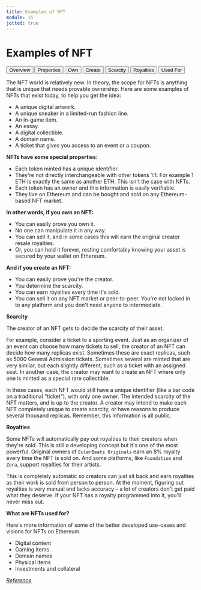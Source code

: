 ```yaml
---
title: Examples of NFT
module: 15
jotted: true
---
```


# Examples of NFT

<div class="tab">
  <button class="tablinks active" onclick="openTab(event, 'Overview')">Overview</button>
  <button class="tablinks" onclick="openTab(event, 'properties')">Properties</button>
  <button class="tablinks" onclick="openTab(event, 'own')">Own</button>
  <button class="tablinks" onclick="openTab(event, 'create')">Create</button>
  <button class="tablinks" onclick="openTab(event, 'scarcity')">Scarcity</button>
  <button class="tablinks" onclick="openTab(event, 'royalties')">Royalties</button>
  <button class="tablinks" onclick="openTab(event, 'usedfor')">Used For</button>
  
</div>

<div id="Overview" class="tabcontent" style="display:block">
<div class="tabhtml" markdown="1">


The NFT world is relatively new. In theory, the scope for NFTs is anything that is unique that needs provable ownership. Here are some examples of NFTs that exist today, to help you get the idea:

* A unique digital artwork.
* A unique sneaker in a limited-run fashion line.
* An in-game item.
* An essay.
* A digital collectible.
* A domain name.
* A ticket that gives you access to an event or a coupon.

</div>
</div>
<div id="properties" class="tabcontent">
<div class="tabhtml" markdown="1">

**NFTs have some special properties:**

* Each token minted has a unique identifier.
* They're not directly interchangeable with other tokens 1:1. For example 1 ETH is exactly the same as another ETH. This isn't the case with NFTs.
* Each token has an owner and this information is easily verifiable.
* They live on Ethereum and can be bought and sold on any Ethereum-based NFT market.

</div>
</div>
<div id="own" class="tabcontent">
<div class="tabhtml" markdown="1">

**In other words, if you own an NFT:**

* You can easily prove you own it.
* No one can manipulate it in any way.
* You can sell it, and in some cases this will earn the original creator resale royalties.
* Or, you can hold it forever, resting comfortably knowing your asset is secured by your wallet on Ethereum.

</div>
</div>
<div id="create" class="tabcontent">
<div class="tabhtml" markdown="1">

**And if you create an NFT:**

* You can easily prove you're the creator.
* You determine the scarcity.
* You can earn royalties every time it's sold.
* You can sell it on any NFT market or peer-to-peer. You're not locked in to any platform and you don't need anyone to intermediate.

</div>
</div>
<div id="scarcity" class="tabcontent">
<div class="tabhtml" markdown="1">

**Scarcity**

The creator of an NFT gets to decide the scarcity of their asset.

For example, consider a ticket to a sporting event. Just as an organizer of an event can choose how many tickets to sell, the creator of an NFT can decide how many replicas exist. Sometimes these are exact replicas, such as 5000 General Admission tickets. Sometimes several are minted that are very similar, but each slightly different, such as a ticket with an assigned seat. In another case, the creator may want to create an NFT where only one is minted as a special rare collectible.

In these cases, each NFT would still have a unique identifier (like a bar code on a traditional "ticket"), with only one owner. The intended scarcity of the NFT matters, and is up to the creator. A creator may intend to make each NFT completely unique to create scarcity, or have reasons to produce several thousand replicas. Remember, this information is all public.

</div>
</div>
<div id="royalties" class="tabcontent">
<div class="tabhtml" markdown="1">

**Royalties**

Some NFTs will automatically pay out royalties to their creators when they're sold. This is still a developing concept but it's one of the most powerful. Original owners of `EulerBeats Originals` earn an 8% royalty every time the NFT is sold on. And some platforms, like `Foundation` and `Zora`, support royalties for their artists.

This is completely automatic so creators can just sit back and earn royalties as their work is sold from person to person. At the moment, figuring out royalties is very manual and lacks accuracy – a lot of creators don't get paid what they deserve. If your NFT has a royalty programmed into it, you'll never miss out.

</div>
</div>
<div id="usedfor" class="tabcontent">
<div class="tabhtml" markdown="1">

**What are NFTs used for?**

Here's more information of some of the better developed use-cases and visions for NFTs on Ethereum.

* Digital content
* Gaming items
* Domain names
* Physical items
* Investments and collateral

</div>
</div>

<a href="https://ethereum.org/en/nft/" target="_new"><em>Reference</em></a>